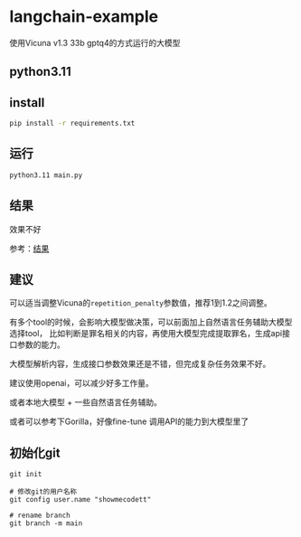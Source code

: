 # langchain-example
使用Vicuna v1.3 33b gptq4的方式运行的大模型

## python3.11

## install

```bash
pip install -r requirements.txt
```

## 运行
    
```bash
python3.11 main.py
```

## 结果
效果不好

参考：[结果](./output.md)


## 建议
可以适当调整Vicuna的`repetition_penalty`参数值，推荐1到1.2之间调整。

有多个tool的时候，会影响大模型做决策，可以前面加上自然语言任务辅助大模型选择tool，
比如判断是罪名相关的内容，再使用大模型完成提取罪名，生成api接口参数的能力。

大模型解析内容，生成接口参数效果还是不错，但完成复杂任务效果不好。

建议使用openai，可以减少好多工作量。

或者本地大模型 + 一些自然语言任务辅助。

或者可以参考下Gorilla，好像fine-tune 调用API的能力到大模型里了



## 初始化git

```
git init

# 修改git的用户名称
git config user.name "showmecodett"

# rename branch
git branch -m main
```